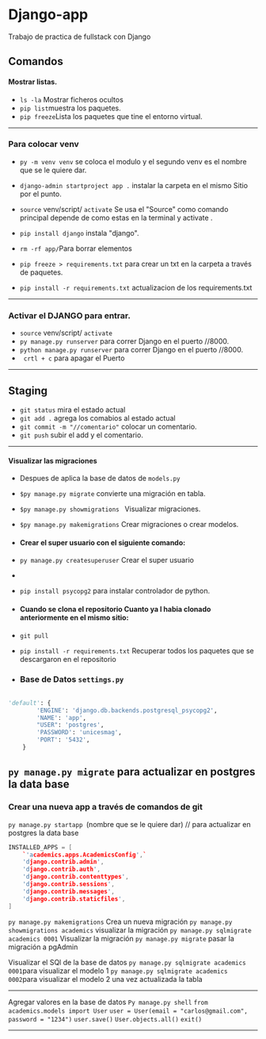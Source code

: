 # Django-app

Trabajo de practica de fullstack con Django

## Comandos
#### Mostrar listas.
- `ls -la` Mostrar ficheros ocultos 
- `pip list`muestra los paquetes.
- `pip freeze`Lista los paquetes que tine el entorno virtual.
---
### Para colocar venv
- `py -m venv venv` se coloca el modulo y el segundo venv es el nombre que se le quiere dar.
- `django-admin startproject app .` instalar la carpeta en el mismo Sitio por el punto.

- `source` venv/script/ `activate` Se usa el "Source" como comando principal depende de como estas en la terminal y activate .
- `pip install django` instala "django".

- `rm -rf app/`Para borrar  elementos 

- `pip freeze > requirements.txt` para crear un txt en la carpeta  a través de paquetes.
- `pip install -r requirements.txt` actualizacion de los requirements.txt
---
### Activar el DJANGO para entrar.

- `source` venv/script/ `activate`
- `py manage.py runserver` para correr Django en el puerto //8000.
- `python manage.py runserver` para correr Django en el puerto //8000.
- ` crtl + c` para apagar el Puerto 

---
## Staging
- `git status` mira el estado actual
- `git add .` agrega los comabios al estado actual
- `git commit -m "//comentario"` colocar un comentario.
- `git push` subir el add y el comentario.

---
#### Visualizar las migraciones
- Despues de aplica la base de datos de `models.py`
- `$py manage.py migrate` convierte una migración en tabla.

- `$py manage.py showmigrations ` Visualizar migraciones.
- `$py manage.py makemigrations` Crear migraciones o crear modelos.

- #### Crear el super usuario  con el siguiente comando:
- `py manage.py createsuperuser` Crear el super usuario
- 
- `pip install psycopg2` para instalar controlador de python.

-  #### Cuando se clona el repositorio Cuanto ya l habia clonado anteriormente en el mismo sitio:
- `git pull`
- `pip install -r requirements.txt` Recuperar todos los paquetes que se descargaron en el repositorio

- ### Base de Datos `settings.py`
```python

'default': {
        'ENGINE': 'django.db.backends.postgresql_psycopg2',
        'NAME': 'app',
        "USER": 'postgres',
        'PASSWORD': 'unicesmag',
        'PORT': '5432',
    }
```
`py manage.py migrate` para actualizar en postgres la data base
---
### Crear una nueva app a través de comandos de git

`py manage.py startapp `(nombre que se le quiere dar) // para actualizar en postgres la data base

``` c++
INSTALLED_APPS = [
    `'academics.apps.AcademicsConfig',`
    'django.contrib.admin',
    'django.contrib.auth',
    'django.contrib.contenttypes',
    'django.contrib.sessions',
    'django.contrib.messages',
    'django.contrib.staticfiles',
]


```
`py manage.py makemigrations` Crea un nueva migración 
`py manage.py showmigrations academics` visualizar la migración
`py manage.py sqlmigrate academics 0001` Visualizar la migración 
`py manage.py migrate` pasar la migración a pgAdmin

Visualizar el SQl de la base de datos
`py manage.py sqlmigrate academics 0001`para visualizar el modelo 1
`py manage.py sqlmigrate academics 0002`para visualizar el modelo 2 una vez actualizada la tabla

---

Agregar valores en la base de datos
`Py manage.py shell`
`from academics.models import User`
`user = User(email = "carlos@gmail.com", password = "1234")`
`user.save()`
`User.objects.all()`
`exit()`





<!-- 
```python

def a:
    return 1
``` -->

---
<!-- 
1. a
2. b -->

